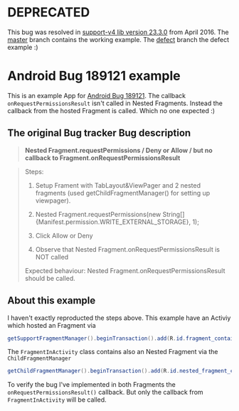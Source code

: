 # DEPRECATED

This bug was resolved in [support-v4 lib version 23.3.0](http://developer.android.com/tools/support-library/index.html#revisions) from April 2016.
The [master](https://github.com/StefMa/AndroidBug189121/tree/master) branch contains the working example. The [defect](https://github.com/StefMa/AndroidBug189121/tree/master) branch the defect example :)

# Android Bug 189121 example

This is an example App for [Android Bug 189121](https://code.google.com/p/android/issues/detail?id=189121).
The callback `onRequestPermissionsResult` isn't called in Nested Fragments. Instead the callback from the hosted Fragment is called. Which no one expected :)

## The original Bug tracker Bug description

> **Nested Fragment.requestPermissions / Deny or Allow / but no callback to Fragment.onRequestPermissionsResult**

> Steps:
>  1. Setup Frament with TabLayout&ViewPager and 2 nested fragments (used getChildFragmentManager() for setting up viewpager).
>
>  2. Nested Fragment.requestPermissions(new String[] {Manifest.permission.WRITE_EXTERNAL_STORAGE}, 1);
>
>  3. Click Allow or Deny
>
>  4. Observe that Nested Fragment.onRequestPermissionsResult is NOT called
>
> Expected behaviour: Nested Fragment.onRequestPermissionsResult should be called.

## About this example

I haven't exactly reproducted the steps above.
This example have an Activiy which hosted an Fragment via
```java
getSupportFragmentManager().beginTransaction().add(R.id.fragment_container, new FragmentInActivity()).commit();
```
The `FragmentInActivity` class contains also an Nested Fragment via the `ChildFragmentManager`
```java
getChildFragmentManager().beginTransaction().add(R.id.nested_fragment_container, new FragmentInFragment()).commit();
```

To verify the bug I've implemented in both Fragments the `onRequestPermissionsResult()` callback.
But only the callback from `FragmentInActivity` will be called.

